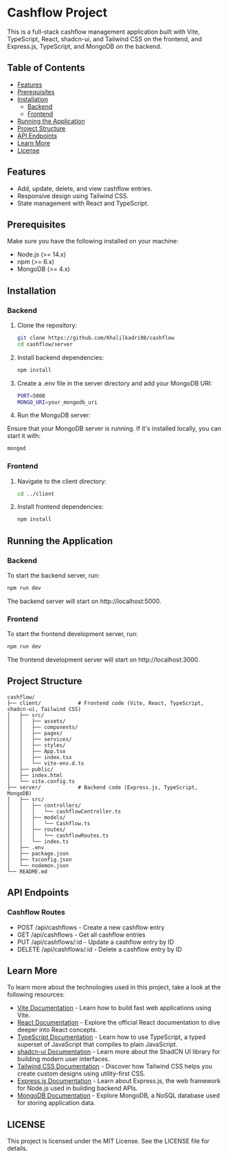 # Cashflow Project

This is a full-stack cashflow management application built with Vite, TypeScript, React, shadcn-ui, and Tailwind CSS on the frontend, and Express.js, TypeScript, and MongoDB on the backend.

## Table of Contents

- [Features](#features)
- [Prerequisites](#prerequisites)
- [Installation](#installation)
  - [Backend](#backend)
  - [Frontend](#frontend)
- [Running the Application](#running-the-application)
- [Project Structure](#project-structure)
- [API Endpoints](#api-endpoints)
- [Learn More](#learn-more)
- [License](#license)

## Features

- Add, update, delete, and view cashflow entries.
- Responsive design using Tailwind CSS.
- State management with React and TypeScript.

## Prerequisites

Make sure you have the following installed on your machine:

- Node.js (>= 14.x)
- npm (>= 6.x)
- MongoDB (>= 4.x)

## Installation

### Backend

1. Clone the repository:

   ```bash
   git clone https://github.com/Khalilkadri98/cashflow
   cd cashflow/server
   ```
2. Install backend dependencies:

   ```bash
   npm install
   ```
3. Create a .env file in the server directory and add your MongoDB URI:

   ```bash
   PORT=5000
   MONGO_URI=your_mongodb_uri
   ```
4. Run the MongoDB server:

Ensure that your MongoDB server is running. If it's installed locally, you can start it with:

   ```bash
   mongod
   ```

### Frontend

1. Navigate to the client directory:

   ```bash
   cd ../client
   ```
2. Install frontend dependencies:

   ```bash
   npm install
   ```
## Running the Application

### Backend

To start the backend server, run:

   ```bash
   npm run dev
   ```
The backend server will start on http://localhost:5000.

### Frontend

To start the frontend development server, run:

   ```bash
   npm run dev
   ```
The frontend development server will start on http://localhost:3000.

## Project Structure

```plaintext
cashflow/
├── client/            # Frontend code (Vite, React, TypeScript, shadcn-ui, Tailwind CSS)
│   ├── src/
│   │   ├── assets/
│   │   ├── components/
│   │   ├── pages/
│   │   ├── services/
│   │   ├── styles/
│   │   ├── App.tsx
│   │   ├── index.tsx
│   │   └── vite-env.d.ts
│   ├── public/
│   ├── index.html
│   └── vite.config.ts
├── server/            # Backend code (Express.js, TypeScript, MongoDB)
│   ├── src/
│   │   ├── controllers/
│   │   │   └── cashflowController.ts
│   │   ├── models/
│   │   │   └── Cashflow.ts
│   │   ├── routes/
│   │   │   └── cashflowRoutes.ts
│   │   └── index.ts
│   ├── .env
│   ├── package.json
│   ├── tsconfig.json
│   └── nodemon.json
└── README.md
```
## API Endpoints

### Cashflow Routes

- POST /api/cashflows - Create a new cashflow entry
- GET /api/cashflows - Get all cashflow entries
- PUT /api/cashflows/:id - Update a cashflow entry by ID
- DELETE /api/cashflows/:id - Delete a cashflow entry by ID

## Learn More

To learn more about the technologies used in this project, take a look at the following resources:

- [Vite Documentation](https://vitejs.dev/guide/) - Learn how to build fast web applications using Vite.
- [React Documentation](https://reactjs.org/docs/getting-started.html) - Explore the official React documentation to dive deeper into React concepts.
- [TypeScript Documentation](https://www.typescriptlang.org/docs/) - Learn how to use TypeScript, a typed superset of JavaScript that compiles to plain JavaScript.
- [shadcn-ui Documentation](https://shadcn-ui.dev/docs) - Learn more about the ShadCN UI library for building modern user interfaces.
- [Tailwind CSS Documentation](https://tailwindcss.com/docs) - Discover how Tailwind CSS helps you create custom designs using utility-first CSS.
- [Express.js Documentation](https://expressjs.com/) - Learn about Express.js, the web framework for Node.js used in building backend APIs.
- [MongoDB Documentation](https://docs.mongodb.com/) - Explore MongoDB, a NoSQL database used for storing application data.

## LICENSE
This project is licensed under the MIT License. See the LICENSE file for details.




